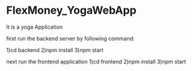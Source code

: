 # FlexMoney_YogaWebApp
It is a yoga Application 

first run the backend server by following command:

1)cd backend
2)npm install
3)npm start

next run the frontend application
1)cd frontend
2)npm install
3)npm start
